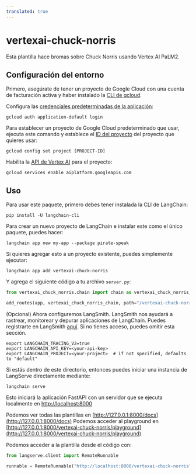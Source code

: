 ```yaml
---
translated: true
---
```


# vertexai-chuck-norris

Esta plantilla hace bromas sobre Chuck Norris usando Vertex AI PaLM2.

## Configuración del entorno

Primero, asegúrate de tener un proyecto de Google Cloud con
una cuenta de facturación activa y haber instalado la [CLI de gcloud](https://cloud.google.com/sdk/docs/install).

Configura las [credenciales predeterminadas de la aplicación](https://cloud.google.com/docs/authentication/provide-credentials-adc):

```shell
gcloud auth application-default login
```

Para establecer un proyecto de Google Cloud predeterminado que usar, ejecuta este comando y establece el [ID del proyecto](https://support.google.com/googleapi/answer/7014113?hl=en) del proyecto que quieres usar:

```shell
gcloud config set project [PROJECT-ID]
```

Habilita la [API de Vertex AI](https://console.cloud.google.com/apis/library/aiplatform.googleapis.com) para el proyecto:

```shell
gcloud services enable aiplatform.googleapis.com
```

## Uso

Para usar este paquete, primero debes tener instalada la CLI de LangChain:

```shell
pip install -U langchain-cli
```

Para crear un nuevo proyecto de LangChain e instalar este como el único paquete, puedes hacer:

```shell
langchain app new my-app --package pirate-speak
```

Si quieres agregar esto a un proyecto existente, puedes simplemente ejecutar:

```shell
langchain app add vertexai-chuck-norris
```

Y agrega el siguiente código a tu archivo `server.py`:

```python
from vertexai_chuck_norris.chain import chain as vertexai_chuck_norris_chain

add_routes(app, vertexai_chuck_norris_chain, path="/vertexai-chuck-norris")
```

(Opcional) Ahora configuremos LangSmith.
LangSmith nos ayudará a rastrear, monitorear y depurar aplicaciones de LangChain.
Puedes registrarte en LangSmith [aquí](https://smith.langchain.com/).
Si no tienes acceso, puedes omitir esta sección.

```shell
export LANGCHAIN_TRACING_V2=true
export LANGCHAIN_API_KEY=<your-api-key>
export LANGCHAIN_PROJECT=<your-project>  # if not specified, defaults to "default"
```

Si estás dentro de este directorio, entonces puedes iniciar una instancia de LangServe directamente mediante:

```shell
langchain serve
```

Esto iniciará la aplicación FastAPI con un servidor que se ejecuta localmente en
[http://localhost:8000](http://localhost:8000)

Podemos ver todas las plantillas en [http://127.0.0.1:8000/docs](http://127.0.0.1:8000/docs)
Podemos acceder al playground en [http://127.0.0.1:8000/vertexai-chuck-norris/playground](http://127.0.0.1:8000/vertexai-chuck-norris/playground)

Podemos acceder a la plantilla desde el código con:

```python
from langserve.client import RemoteRunnable

runnable = RemoteRunnable("http://localhost:8000/vertexai-chuck-norris")
```
